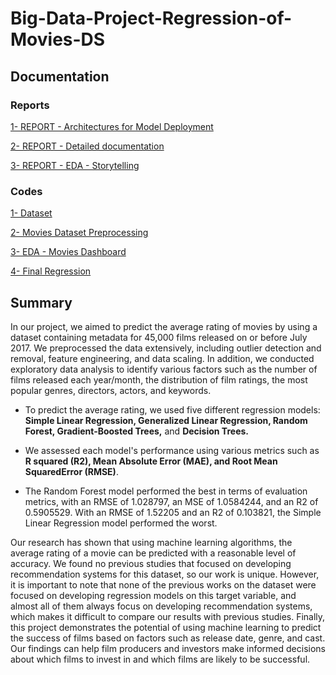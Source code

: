 # Big-Data-Project-Regression-of-Movies-DS


## Documentation
### Reports
[1- REPORT - Architectures for Model Deployment](https://github.com/Azkaaaaaam/Big-Data-Project-Regression-of-Movies-DS/blob/46812faa30c1f3cdb5cb56cdd417e4cc6dafacee/Architectures%E2%80%94%20Big%20Data%20Project%20%20(1).pdf)

[2-  REPORT - Detailed documentation](https://github.com/Azkaaaaaam/Big-Data-Project-Regression-of-Movies-DS/blob/46812faa30c1f3cdb5cb56cdd417e4cc6dafacee/Big%20Data%20-%20Movies%20Average%20Vote%20Prediction%20-%20Azza%20Kamoun%20(1).pdf)

[3-  REPORT - EDA - Storytelling](https://github.com/Azkaaaaaam/Big-Data-Project-Regression-of-Movies-DS/blob/46812faa30c1f3cdb5cb56cdd417e4cc6dafacee/_Movies%20Storytelling%20%E2%80%94%20Big%20Data%20Project%20.pdf)

### Codes
[1- Dataset](https://www.kaggle.com/datasets/rounakbanik/the-movies-dataset?select=links.csv)

[2- Movies Dataset Preprocessing](https://github.com/Azkaaaaaam/Big-Data-Project-Regression-of-Movies-DS/blob/46cd27610560ff81d4fd2d0ab51935377194d26f/Movies%20Dataset%20Preprocessing%20(1).ipynb)

[3- EDA - Movies Dashboard](https://github.com/Azkaaaaaam/Big-Data-Project-Regression-of-Movies-DS/blob/46cd27610560ff81d4fd2d0ab51935377194d26f/%5BCode%5D%20EDA%20-%20Movies%20Dashboard.ipynb)

[4- Final Regression](https://github.com/Azkaaaaaam/Big-Data-Project-Regression-of-Movies-DS/blob/46cd27610560ff81d4fd2d0ab51935377194d26f/Final%20Regression%20(1).ipynb)

## Summary

In our project, we aimed to predict the average rating of movies by using a dataset containing metadata for 45,000 films released on or before July 2017. We preprocessed the data extensively, including outlier detection and removal, feature engineering, and data scaling. In addition, we conducted exploratory data analysis to identify various factors such as the number of films released each year/month, the distribution of film ratings, the most popular genres, directors, actors, and keywords. 

- To predict the average rating, we used five different regression models: **Simple Linear Regression, Generalized Linear Regression, Random Forest, Gradient-Boosted Trees,** and **Decision Trees.** 

- We assessed each model's performance using various metrics such as **R squared (R2), Mean Absolute Error (MAE), and Root Mean SquaredError (RMSE)**. 

- The Random Forest model performed the best in terms of evaluation metrics, with an RMSE of 1.028797, an MSE of 1.0584244, and an R2 of 0.5905529. 
With an RMSE of 1.52205 and an R2 of 0.103821, the Simple Linear Regression model performed the worst. 

Our research has shown that using machine learning algorithms, the average rating of a movie can be predicted with a reasonable level of accuracy. We found no previous studies that focused on developing recommendation systems for this dataset, so our work is unique.
However, it is important to note that none of the previous works on the dataset were focused on developing regression models on this target variable, and almost all of them always focus on developing recommendation systems, which makes it difficult to compare our results with previous studies. Finally, this project demonstrates the potential of using machine learning to predict the success of films based on factors such as release date, genre, and cast. Our findings can help film producers and investors make informed decisions about which films to invest in and which films are likely to be successful.
